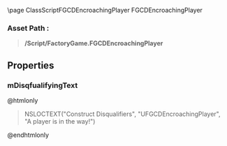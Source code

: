 \page ClassScriptFGCDEncroachingPlayer FGCDEncroachingPlayer
### Asset Path :
<b><blockquote>/Script/FactoryGame.FGCDEncroachingPlayer</blockquote></b>
## Properties

### mDisqfualifyingText
@htmlonly
<blockquote>NSLOCTEXT("Construct Disqualifiers", "UFGCDEncroachingPlayer", "A player is in the way!")</blockquote>
@endhtmlonly

